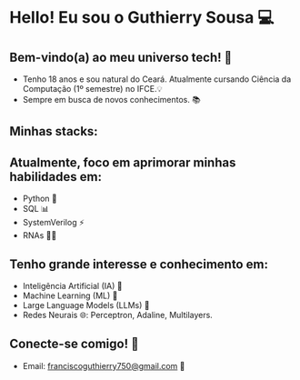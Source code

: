 # Hello! Eu sou o Guthierry Sousa 💻

## Bem-vindo(a) ao meu universo tech! 🚀
- Tenho 18 anos e sou natural do Ceará. Atualmente cursando Ciência da Computação (1º semestre) no IFCE.💡
- Sempre em busca de novos conhecimentos. 📚

## Minhas stacks: 

## Atualmente, foco em aprimorar minhas habilidades em:
- Python 🐍
- SQL 📊
- SystemVerilog ⚡
- RNAs 👨‍💻

## Tenho grande interesse e conhecimento em:
- Inteligência Artificial (IA) 🧠
- Machine Learning (ML) 🤖
- Large Language Models (LLMs) 💬
- Redes Neurais 🌐: Perceptron, Adaline, Multilayers.

## Conecte-se comigo! 🤝
- Email: franciscoguthierry750@gmail.com 📧



